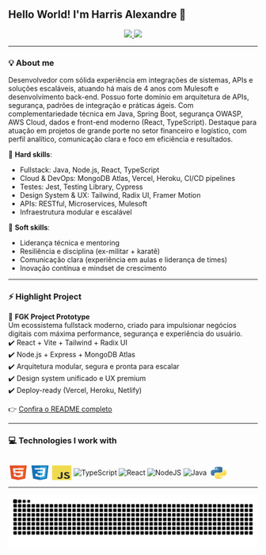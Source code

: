 ## Hello World! I'm Harris Alexandre 👋

<div align="center">
  <a href="https://github.com/harrisalexandre">
    <img height="180em" src="https://github-readme-stats.vercel.app/api?username=harrisalexandre&show_icons=true&theme=react&include_all_commits=true&count_private=true"/>
    <img height="180em" src="https://github-readme-stats.vercel.app/api/top-langs/?username=harrisalexandre&layout=compact&langs_count=7&theme=react"/>
  </a>
</div>

---

### 💡 About me

Desenvolvedor com sólida experiência em integrações de sistemas, APIs e soluções escaláveis, atuando há mais de 4 anos com Mulesoft e desenvolvimento back-end. Possuo forte domínio em arquitetura de APIs, segurança, padrões de integração e práticas ágeis. Com complementariedade técnica em Java, Spring Boot, segurança OWASP, AWS Cloud, dados e front-end moderno (React, TypeScript). Destaque para atuação em projetos de grande porte no setor financeiro e logístico, com perfil analítico, comunicação clara e foco em eficiência e resultados.


🧠 **Hard skills**:  
- Fullstack: Java, Node.js, React, TypeScript
- Cloud & DevOps: MongoDB Atlas, Vercel, Heroku, CI/CD pipelines
- Testes: Jest, Testing Library, Cypress
- Design System & UX: Tailwind, Radix UI, Framer Motion
- APIs: RESTful, Microservices, Mulesoft
- Infraestrutura modular e escalável

💬 **Soft skills**:  
- Liderança técnica e mentoring
- Resiliência e disciplina (ex-militar + karatê)
- Comunicação clara (experiência em aulas e liderança de times)
- Inovação contínua e mindset de crescimento

---

### ⚡ Highlight Project

🚀 **FGK Project Prototype**  
Um ecossistema fullstack moderno, criado para impulsionar negócios digitais com máxima performance, segurança e experiência do usuário.  
✔️ React + Vite + Tailwind + Radix UI  
✔️ Node.js + Express + MongoDB Atlas  
✔️ Arquitetura modular, segura e pronta para escalar  
✔️ Design system unificado e UX premium  
✔️ Deploy-ready (Vercel, Heroku, Netlify)  

👉 [Confira o README completo](./README_FGK_Project_with_cover.md)  

---

### 💻 Technologies I work with

<div style="display: inline_block"><br>
  <img align="center" alt="HTML" height="30" width="40" src="https://raw.githubusercontent.com/devicons/devicon/master/icons/html5/html5-original.svg">
  <img align="center" alt="CSS" height="30" width="40" src="https://raw.githubusercontent.com/devicons/devicon/master/icons/css3/css3-original.svg">
  <img align="center" alt="JavaScript" height="30" width="40" src="https://raw.githubusercontent.com/devicons/devicon/master/icons/javascript/javascript-original.svg">
  <img align="center" alt="TypeScript" height="30" width="40" src="https://cdn.jsdelivr.net/gh/devicons/devicon/icons/typescript/typescript-original.svg">
  <img align="center" alt="React" height="30" width="40" src="https://cdn.jsdelivr.net/gh/devicons/devicon/icons/react/react-original.svg">
  <img align="center" alt="NodeJS" height="30" width="40" src="https://cdn.jsdelivr.net/gh/devicons/devicon/icons/nodejs/nodejs-original.svg">
  <img align="center" alt="Java" height="30" width="40" src="https://cdn.jsdelivr.net/gh/devicons/devicon/icons/java/java-original.svg">
  <img align="center" alt="Python" height="30" width="40" src="https://raw.githubusercontent.com/devicons/devicon/master/icons/python/python-original.svg">
</div>

---

<div align="center">
  <img src="https://github.com/harrisalexandre/harrisalexandre/blob/output/github-contribution-grid-snake.svg" alt="snake animation"/>
</div>
